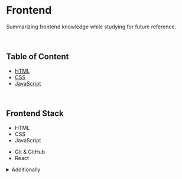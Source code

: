 # **Frontend**

Summarizing frontend knowledge while studying for future reference.

<br>

## Table of Content

- [HTML](./html/README.md)
- [CSS](./css/README.md)
- [JavaScript](./js/README.md)

<br>

## Frontend Stack

- HTML
- CSS
- JavaScript

<div></div>

- Git & GitHub
- React

<div></div>

<details>
<summary>Additionally</summary>

<br>

- Sass and BEM

<br>

</details>

<div></div>
